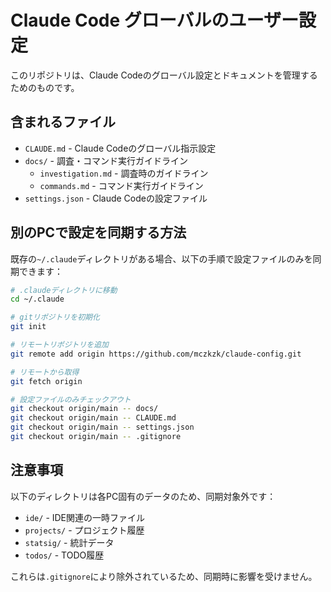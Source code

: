 # Claude Code グローバルのユーザー設定

このリポジトリは、Claude Codeのグローバル設定とドキュメントを管理するためのものです。

## 含まれるファイル

- `CLAUDE.md` - Claude Codeのグローバル指示設定
- `docs/` - 調査・コマンド実行ガイドライン
  - `investigation.md` - 調査時のガイドライン
  - `commands.md` - コマンド実行ガイドライン
- `settings.json` - Claude Codeの設定ファイル

## 別のPCで設定を同期する方法

既存の`~/.claude`ディレクトリがある場合、以下の手順で設定ファイルのみを同期できます：

```bash
# .claudeディレクトリに移動
cd ~/.claude

# gitリポジトリを初期化
git init

# リモートリポジトリを追加
git remote add origin https://github.com/mczkzk/claude-config.git

# リモートから取得
git fetch origin

# 設定ファイルのみチェックアウト
git checkout origin/main -- docs/
git checkout origin/main -- CLAUDE.md
git checkout origin/main -- settings.json
git checkout origin/main -- .gitignore
```

## 注意事項

以下のディレクトリは各PC固有のデータのため、同期対象外です：
- `ide/` - IDE関連の一時ファイル
- `projects/` - プロジェクト履歴
- `statsig/` - 統計データ
- `todos/` - TODO履歴

これらは`.gitignore`により除外されているため、同期時に影響を受けません。
